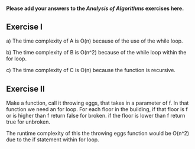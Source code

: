 #### Please add your answers to the ***Analysis of  Algorithms*** exercises here.

## Exercise I

a) The time complexity of A is O(n) because of the use of the while loop.  


b) The time complexity of B is O(n^2) because of the while loop within the for loop.


c) The time complexity of C is O(n) because the function is recursive. 

## Exercise II

Make a function, call it throwing eggs, that takes in a parameter of f. 
In that function we need an for loop. For each floor in the building, if that floor is f or is higher than f return false for broken. if the floor is lower than f return true for unbroken.  

The runtime complexity of this the throwing eggs function would be O(n^2) due to the if statement within for loop. 
